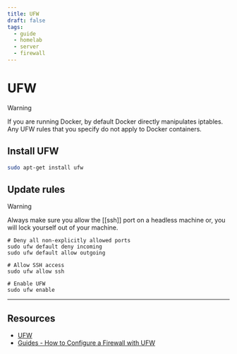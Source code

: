 ```yaml
---
title: UFW
draft: false
tags:
  - guide
  - homelab
  - server
  - firewall
---
```

# UFW

> [!warning]
> If you are running Docker, by default Docker directly manipulates iptables. Any UFW rules that you specify do not apply to Docker containers.

## Install UFW

```bash
sudo apt-get install ufw
```


## Update rules

> [!warning]
> Always make sure you allow the [[ssh]] port on a headless machine or, you will lock yourself out of your machine.

```shell
# Deny all non-explicitly allowed ports
sudo ufw default deny incoming
sudo ufw default allow outgoing

# Allow SSH access
sudo ufw allow ssh

# Enable UFW
sudo ufw enable
```


---
## Resources
- [UFW](https://wiki.ubuntu.com/UncomplicatedFirewall)
- [Guides - How to Configure a Firewall with UFW](https://www.linode.com/docs/guides/configure-firewall-with-ufw/)